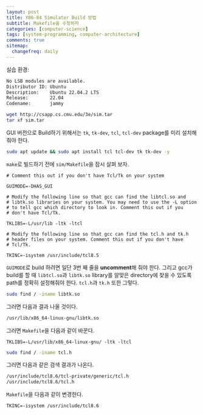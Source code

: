 ```yaml
---
layout: post
title: Y86-84 Simulator Build 방법
subtitle: Makefile을 수정하자
categories: [computer-science]
tags: [system-programming, computer-architecture]
comments: true
sitemap:
  changefreq: daily
---
```


실습 환경: 
```bash
No LSB modules are available.
Distributor ID: Ubuntu
Description:    Ubuntu 22.04.2 LTS
Release:        22.04
Codename:       jammy
```

```bash
wget http://csapp.cs.cmu.edu/3e/sim.tar
tar xf sim.tar
```

GUI 버전으로 Build하기 위해서는 `tk`, `tk-dev`, `tcl`, `tcl-dev` package를 미리 설치해 줘야 한다.

```bash
sudo apt update && sudo apt install tcl tcl-dev tk tk-dev -y
```

`make`로 빌드하기 전에 `sim/Makefile`을 잠시 살펴 보자.

```
# Comment this out if you don't have Tcl/Tk on your system

GUIMODE=-DHAS_GUI

# Modify the following line so that gcc can find the libtcl.so and
# libtk.so libraries on your system. You may need to use the -L option
# to tell gcc which directory to look in. Comment this out if you
# don't have Tcl/Tk.

TKLIBS=-L/usr/lib -ltk -ltcl

# Modify the following line so that gcc can find the tcl.h and tk.h
# header files on your system. Comment this out if you don't have
# Tcl/Tk.

TKINC=-isystem /usr/include/tcl8.5
```

`GUIMODE`로 build 하려면 일단 3번 째 줄을 **uncomment**해 줘야 한다. 그리고 gcc가 build를 할 때 `libtcl.so`과 `libtk.so` library를 알맞은 directory에 찾을 수 있도록 path를 정확히 설정해줘야 한다. `tcl.h`과 `tk.h` 또한 그렇다.

```bash
sudo find / -iname libtk.so
```

그러면 다음과 결과 나올 것이다.

```bash
/usr/lib/x86_64-linux-gnu/libtk.so
```

그러면 `Makefile`을 다음과 같이 바꾼다.

```
TKLIBS=-L/usr/lib/x86_64-linux-gnu/ -ltk -ltcl
```

```bash
sudo find / -iname tcl.h
```

그러면 다음과 같은 검색 결과가 나온다.

```bash
/usr/include/tcl8.6/tcl-private/generic/tcl.h
/usr/include/tcl8.6/tcl.h
```

`Makefile`을 다음과 같이 변경한다.

```
TKINC=-isystem /usr/include/tcl8.6
```